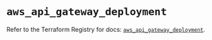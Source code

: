 # `aws_api_gateway_deployment`

Refer to the Terraform Registry for docs: [`aws_api_gateway_deployment`](https://registry.terraform.io/providers/hashicorp/aws/6.12.0/docs/resources/api_gateway_deployment).

